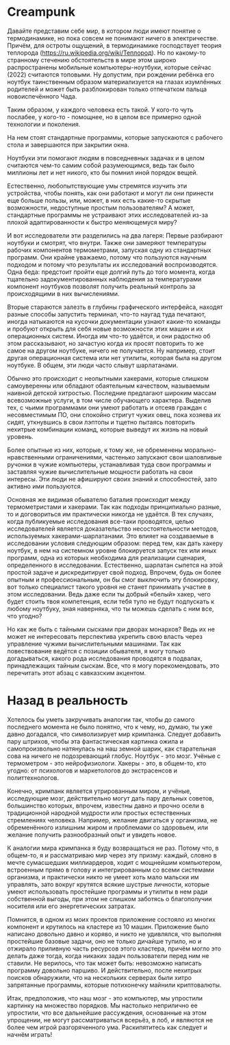 # Creampunk
Давайте представим себе мир, в котором люди имеют понятие о термодинамике, но пока совсем не понимают ничего в электричестве. Причём, для остроты ощущений, в термодинамике господствует теория теплорода (https://ru.wikipedia.org/wiki/Теплород). 
Но по какому-то странному стечению обстоятельств в мире этом широко распространены мобильные компьютеры-ноутбуки, которые сейчас (2022) считаются топовыми. Ну допустим, при рождении ребёнка его ноутбук таинственным образом материализуется на глазах изумлённых родителей и может быть разблокирован только отпечатком пальца новоиспечённого Чада. 

Таким образом, у каждого человека есть такой. У кого-то чуть послабее, у кого-то - помощнее, но в целом все примерно одной технологии и поколения. 

На нем стоят стандартные программы, которые запускаются с рабочего стола и завершаются при закрытии окна.

Ноутбуки эти помогают людям в повседневных задачах и в целом считаются чем-то самим собой разумеющимся, ведь так было миллионы лет и нет никого, кто бы помнил иной порядок вещей.

Естественно, любопытствующие умы стремятся изучить эти устройства, чтобы понять, как они работают и могут ли они принести еще больше пользы, или, может, в них есть какие-то скрытые возможности, недоступные простым пользователям? А может, стандартные программы не устраивают этих исследователей из-за плохой адаптированности к быстро меняющемуся миру?

И вот исследователи эти разделились на два лагеря:
Первые разбирают ноутбуки и смотрят, что внутри. Также они замеряют  температуры рабочих компонентов термометрами, запуская одну из стандартных программ. Они крайне уважаемо, потому что пользуются научным подходом и потому что результаты их исследований воспроизводятся. Одна беда: предстоит пройти еще долгий путь до того момента, когда тщательно задокументированных наблюдения за температурами компонент ноутбуков позволят получить реальный контроль за происходящими в них вычислениями.

Вторые стараются залезть в глубины графического интерфейса, находят разные способы запустить терминал, что-то наугад туда печатают, иногда натыкаются на кусочки документации узнают какие-то команды и пробуют открыть для себя новые возможности этих машин и их операционных систем. Иногда им что-то удаётся, и они радостно об этом рассказывают, но зачастую когда их просят повторить то же самое на другом ноутбуке, ничего не получается. Ну например, стоит другая операционная система или нет утилиты, которая была на другом ноутбуке. В общем, эти люди часто слывут шарлатанами. 

Обычно это происходит с неопытными хакерами, которые слишком самоуверенны или обладают обаятельным качеством, называемым наивной детской хитростью. Последние предлагают широким массам всевозможные услуги, в том числе обучающего характера. Выделив тех, с чьими программами они умеют работать и отсеяв граждан с несовместимым ПО, они спокойно стригут чужих овец, пока хозяева их сидят, уткнувшись в свои лэптопы и тщетно пытаясь повторить нехитрые комбинации команд, которые выведут их жизнь на новый уровень.

Более опытные из них, которые, к тому же, не обременены морально-нравственными ограничениями, частенько запускают свои шаловливые ручонки в чужие компьютеры, устанавливая туда свои программы и заставляя чужие вычислительные мощности работать на свои интересы. Эти люди не афишируют своих знаний и способностей, зато активно ими пользуются.

Основная же видимая обывателю баталия происходит между термометристами и хакерами. Так как подходы принципиально разные, то и договориться им практически никогда не удаётся. В тех случаях, когда публикуемые исследования все-таки проводятся, целью исследователей является доказательство несостоятельности методов, используемых хакерами-шарлатанами. Это влияет на создаваемые в исследовании условия следующим образом: перед тем, как дать хакеру ноутбук, в нем на системном уровне блокируется запуск тех или иных программ, одна из которых необходима для реализации сценария, определенного в исследовании. Естественно, шарлатан сыпется на этой простой задаче и дискредитирует свой подход. Впрочем, будь он более опытным и профессиональным, он бы смог выключить эту блокировку, вот только специалист такого уровня не станет принимать участие в этом исследовании. Ведь даже если ты добрый «белый» хакер, чего будет стоить твоя компетенция, если тебя тупо не будут подпускать к любому ноутбуку, зная наверняка, что ты можешь сделать с ним все, что угодно? 

Но как же быть с тайными сысками при дворах монархов? Ведь их не может не интересовать перспектива укрепить свою власть через управление чужими вычислительными машинами. Так как повествование ведётся с позиции обывателя, я могу только догадываться, какого рода исследования проводятся в подвалах, принадлежащих тайным сыскам. Все, что я могу порекомендовать, это перечитать этот абзац с кавказским акцентом.

# Назад в реальность

Хотелось бы уметь закручивать аналогии так, чтобы до самого последнего момента не было понятно, что к чему, но, думаю, ты уже давно догадался, что символизирует мир кримпанка. Следует добавить пару штрихов, чтобы эта фантастическая картинка ожила и самопроизвольно натянулась на наш земной шарик, как старательная сова на ничего не подозревающий глобус. Ноутбук - это мозг. Учёные с термометром - это нейрофизиологи. Хакеры - это, в общем-то, кто угодно: от психологов и маркетологов до экстрасенсов и политтехнологов.

Конечно, кримпанк является утрированным миром, и учёные, исследующие мозг, действительно могут дать пару дельных советов, большинство которых, впрочем, известны давно и прочно осели в традиционной народной мудрости или простых естественных стремлениях человека. Например, желание двигаться у организма, не обременённого излишним жиром и проблемами со здоровьем, или желание получить разнообразный опыт и увидеть новое. 

К аналогии мира кримпанка я буду возвращаться не раз. Потому что, в общем-то, я и рассматриваю мир через эту призму: каждый, словно в мечте сумасшедших миллиардеров, ходит с мощнейшим компьютером, встроенным прямо в голову и интегрированным со всеми системами организма, и практически никто не умеет хоть мало мальски им управлять, зато вокруг крутятся всякие шустрые личности, которые умеют использовать простейшие программы и утилиты в нем ради собственной выгоды, при этом не слишком заботясь о благополучии носителя или его энергетических затратах. 

Помнится, в одном из моих проектов приложение состояло из многих компонент и крутилось на кластере из 10 машин. Приложение было написано довольно давно и коряво, и никто не удивлялся, что выполняя простейшие базовые задачи, оно не только дичайше тупило, но и отжирало приливную часть ресурсов этого кластера, причём могло это делать даже тогда, когда никаких задач пользователи перед ним не ставили. Не верилось, что так может быть: невозможно написать программу довольно паршиво. И действительно, после нехитрых поисков обнаружили, что на нескольких серверах были хитро запрятанные программы, которые потихонечку майнили криптовалюты.

Итак, предположив, что наш мозг - это компьютер, мы упростили картинку на множество порядков. Мы настолько неприлично ее упростили, что все дальнейшие рассуждения, основанные на этом упрощении, не могут рассматриваться всерьёз, в лоб, и являются не более чем игрой разгоряченного ума. Раскипятитесь как следует и начнём играть!